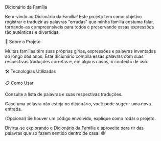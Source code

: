 
Dicionário da Família

Bem-vindo ao Dicionário da Família! Este projeto tem como objetivo registrar e traduzir as palavras "erradas" que minha família costuma falar, tornando-as compreensíveis para todos e preservando essas expressões tão autênticas e divertidas.

📖 Sobre o Projeto

Muitas famílias têm suas próprias gírias, expressões e palavras inventadas ao longo dos anos. Este dicionário compila essas palavras com suas respectivas traduções corretas e, em alguns casos, o contexto de uso.

🛠 Tecnologias Utilizadas



📋 Como Usar

Consulte a lista de palavras e suas respectivas traduções.

Caso uma palavra não esteja no dicionário, você pode sugerir uma nova entrada.

(Opcional) Se houver um código envolvido, explique como rodar o projeto.

Divirta-se explorando o Dicionário da Família e aproveite para rir das palavras que só fazem sentido dentro de casa! 😆

